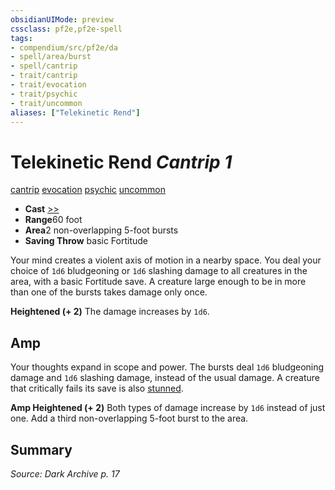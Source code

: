 ```yaml
---
obsidianUIMode: preview
cssclass: pf2e,pf2e-spell
tags:
- compendium/src/pf2e/da
- spell/area/burst
- spell/cantrip
- trait/cantrip
- trait/evocation
- trait/psychic
- trait/uncommon
aliases: ["Telekinetic Rend"]
---
```

# Telekinetic Rend *Cantrip 1*   
[cantrip](rules/traits/cantrip.md)  [evocation](rules/traits/evocation.md)  [psychic](rules/traits/psychic-da.md)  [uncommon](rules/traits/uncommon.md)  

- **Cast** [>>](rules/core-rulebook/chapter-9-playing-the-game.md#Actions "Two-Action") 
- **Range**60 foot
- **Area**2 non-overlapping 5-foot bursts
- **Saving Throw**  basic Fortitude

Your mind creates a violent axis of motion in a nearby space. You deal your choice of `1d6` bludgeoning or `1d6` slashing damage to all creatures in the area, with a basic Fortitude save. A creature large enough to be in more than one of the bursts takes damage only once.

**Heightened (+ 2)** The damage increases by `1d6`.

## Amp

Your thoughts expand in scope and power. The bursts deal `1d6` bludgeoning damage and `1d6` slashing damage, instead of the usual damage. A creature that critically fails its save is also [stunned](rules/conditions.md#Stunned).

**Amp Heightened (+ 2)** Both types of damage increase by `1d6` instead of just one. Add a third non-overlapping 5-foot burst to the area.

## Summary

*Source: Dark Archive p. 17*